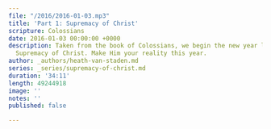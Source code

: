 ```yaml
---
file: "/2016/2016-01-03.mp3"
title: 'Part 1: Supremacy of Christ'
scripture: Colossians
date: 2016-01-03 00:00:00 +0000
description: Taken from the book of Colossians, we begin the new year look at the
  Supremacy of Christ. Make Him your reality this year.
author: _authors/heath-van-staden.md
series: _series/supremacy-of-christ.md
duration: '34:11'
length: 49244918
image: ''
notes: ''
published: false

---
```

